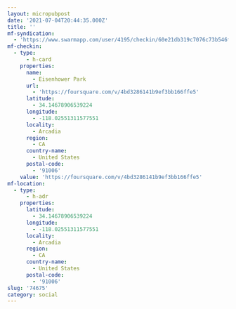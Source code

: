 ```yaml
---
layout: micropubpost
date: '2021-07-04T20:44:35.000Z'
title: ''
mf-syndication:
  - 'https://www.swarmapp.com/user/4195/checkin/60e21db319c7076c73b546f6'
mf-checkin:
  - type:
      - h-card
    properties:
      name:
        - Eisenhower Park
      url:
        - 'https://foursquare.com/v/4bd3286141b9ef3bb166ffe5'
      latitude:
        - 34.14678906539224
      longitude:
        - -118.02551311577551
      locality:
        - Arcadia
      region:
        - CA
      country-name:
        - United States
      postal-code:
        - '91006'
    value: 'https://foursquare.com/v/4bd3286141b9ef3bb166ffe5'
mf-location:
  - type:
      - h-adr
    properties:
      latitude:
        - 34.14678906539224
      longitude:
        - -118.02551311577551
      locality:
        - Arcadia
      region:
        - CA
      country-name:
        - United States
      postal-code:
        - '91006'
slug: '74675'
category: social
---
```


